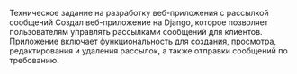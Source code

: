 Техническое задание на разработку веб-приложения с рассылкой сообщений
Создал веб-приложение на Django, которое позволяет пользователям управлять рассылками сообщений для клиентов. 
Приложение включает функциональность для создания, просмотра, редактирования и удаления рассылок, а также отправки сообщений по требованию.
